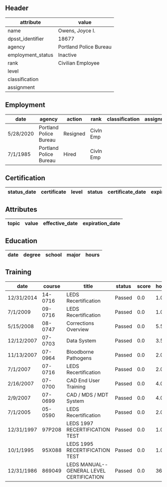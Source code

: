 ## Header
| attribute | value |
| --------- | ----- |
| name | Owens, Joyce I. |
| dpsst_identifier | 18677 |
| agency | Portland Police Bureau |
| employment_status | Inactive |
| rank | Civilian Employee |
| level |  |
| classification |  |
| assignment |  |
## Employment
| date | agency | action | rank | classification | assignment |
| ---- | ------ | ------ | ---- | -------------- | ---------- |
| 5/28/2020 | Portland Police Bureau | Resigned | Civln Emp |  |  |
| 7/1/1985 | Portland Police Bureau | Hired | Civln Emp |  |  |
## Certification
| status_date | certificate | level | status | certificate_date | expiration_date | probation_date |
| ----------- | ----------- | ----- | ------ | ---------------- | --------------- | -------------- |
## Attributes
| topic | value | effective_date | expiration_date |
| ----- | ----- | -------------- | --------------- |
## Education
| date | degree | school | major | hours |
| ---- | ------ | ------ | ----- | ----- |
## Training
| date | course | title | status | score | hours |
| ---- | ------ | ----- | ------ | ----- | ----- |
| 12/31/2014 | 14-0716 | LEDS Recertification | Passed | 0.0 | 1.00 |
| 7/1/2009 | 09-0716 | LEDS Recertification | Passed | 0.0 | 1.00 |
| 5/15/2008 | 08-0747 | Corrections Overview | Passed | 0.0 | 5.50 |
| 12/12/2007 | 07-0703 | Data System | Passed | 0.0 | 3.50 |
| 11/13/2007 | 07-0964 | Bloodborne Pathogens | Passed | 0.0 | 2.00 |
| 7/1/2007 | 07-0716 | LEDS Recertification | Passed | 0.0 | 2.00 |
| 2/16/2007 | 07-0700 | CAD End User Training | Passed | 0.0 | 4.00 |
| 2/9/2007 | 07-0699 | CAD / MDS / MDT System | Passed | 0.0 | 4.00 |
| 7/1/2005 | 05-0590 | LEDS Recertification | Passed | 0.0 | 2.00 |
| 12/31/1997 | 97P208 | LEDS 1997 RECERTIFICATION TEST | Passed | 0.0 | 1.00 |
| 10/1/1995 | 95X088 | LEDS 1995 RECERTIFICATION TEST | Passed | 0.0 | 1.00 |
| 12/31/1986 | 869049 | LEDS MANUAL--GENERAL LEVEL CERTIFICATION | Passed | 0.0 | 36.00 |
